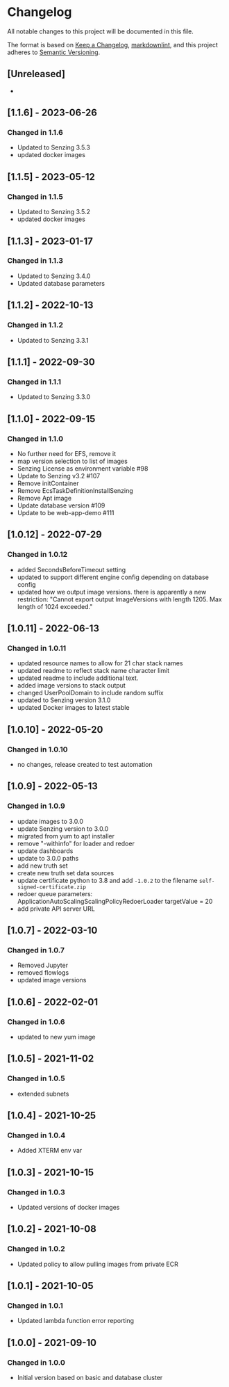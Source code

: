 # Changelog

All notable changes to this project will be documented in this file.

The format is based on [Keep a Changelog](https://keepachangelog.com/en/1.0.0/),
[markdownlint](https://dlaa.me/markdownlint/),
and this project adheres to [Semantic Versioning](https://semver.org/spec/v2.0.0.html).

## [Unreleased]

-

## [1.1.6] - 2023-06-26

### Changed in 1.1.6

- Updated to Senzing 3.5.3
- updated docker images

## [1.1.5] - 2023-05-12

### Changed in 1.1.5

- Updated to Senzing 3.5.2
- updated docker images

## [1.1.3] - 2023-01-17

### Changed in 1.1.3

- Updated to Senzing 3.4.0
- Updated database parameters

## [1.1.2] - 2022-10-13

### Changed in 1.1.2

- Updated to Senzing 3.3.1

## [1.1.1] - 2022-09-30

### Changed in 1.1.1

- Updated to Senzing 3.3.0

## [1.1.0] - 2022-09-15

### Changed in 1.1.0

- No further need for EFS, remove it
- map version selection to list of images
- Senzing License as environment variable #98
- Update to Senzing v3.2 #107
- Remove initContainer
- Remove EcsTaskDefinitionInstallSenzing
- Remove Apt image
- Update database version #109
- Update to be web-app-demo #111

## [1.0.12] - 2022-07-29

### Changed in 1.0.12

- added SecondsBeforeTimeout setting
- updated to support different engine config depending on database config
- updated how we output image versions.  there is apparently a new restriction: "Cannot export output ImageVersions with length 1205. Max length of 1024 exceeded."

## [1.0.11] - 2022-06-13

### Changed in 1.0.11

- updated resource names to allow for 21 char stack names
- updated readme to reflect stack name character limit
- updated readme to include additional text.
- added image versions to stack output
- changed UserPoolDomain to include random suffix
- updated to Senzing version 3.1.0
- updated Docker images to latest stable

## [1.0.10] - 2022-05-20

### Changed in 1.0.10

- no changes, release created to test automation

## [1.0.9] - 2022-05-13

### Changed in 1.0.9

- update images to 3.0.0
- update Senzing version to 3.0.0
- migrated from yum to apt installer
- remove "-withinfo" for loader and redoer
- update dashboards
- update to 3.0.0 paths
- add new truth set
- create new truth set data sources
- update certificate python to 3.8 and add `-1.0.2` to the filename `self-signed-certificate.zip`
- redoer queue parameters: ApplicationAutoScalingScalingPolicyRedoerLoader targetValue = 20
- add private API server URL

## [1.0.7] - 2022-03-10

### Changed in 1.0.7

- Removed Jupyter
- removed flowlogs
- updated image versions

## [1.0.6] - 2022-02-01

### Changed in 1.0.6

- updated to new yum image

## [1.0.5] - 2021-11-02

### Changed in 1.0.5

- extended subnets

## [1.0.4] - 2021-10-25

### Changed in 1.0.4

- Added XTERM env var

## [1.0.3] - 2021-10-15

### Changed in 1.0.3

- Updated versions of docker images

## [1.0.2] - 2021-10-08

### Changed in 1.0.2

- Updated policy to allow pulling images from private ECR

## [1.0.1] - 2021-10-05

### Changed in 1.0.1

- Updated lambda function error reporting

## [1.0.0] - 2021-09-10

### Changed in 1.0.0

- Initial version based on basic and database cluster
